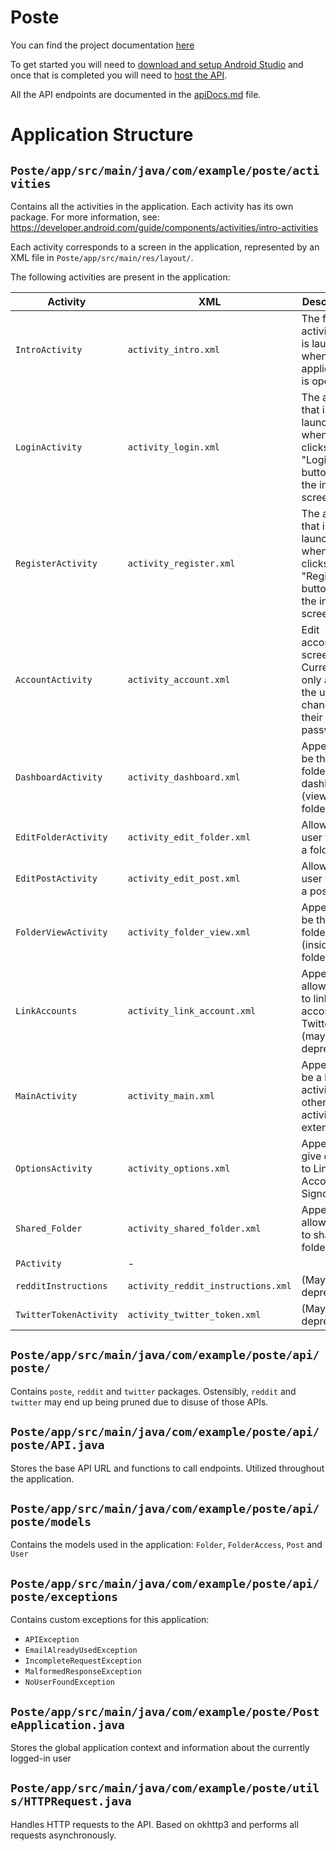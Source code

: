 # Poste
You can find the project documentation [here](./docs/home.md)

To get started you will need to [download and setup Android Studio](./docs/devDocs/projectConfig/androidStudio.md) and once that is completed you will need to [host the API](./docs/devDocs/projectConfig/apiConfig.md).

All the API endpoints are documented in the [apiDocs.md](./docs/devDocs/apiDocs.md) file.



# Application Structure

## `Poste/app/src/main/java/com/example/poste/activities`
Contains all the activities in the application. Each activity has its own package. For more 
information, see: https://developer.android.com/guide/components/activities/intro-activities

Each activity corresponds to a screen in the application, represented by an XML file in
`Poste/app/src/main/res/layout/`.

The following activities are present in the application:

| Activity               | XML                                | Description                                                                                |
|------------------------|------------------------------------|--------------------------------------------------------------------------------------------|
| `IntroActivity`        | `activity_intro.xml`               | The first activity that is launched when the application is opened                         |
| `LoginActivity`        | `activity_login.xml`               | The activity that is launched when a user clicks the "Login" button on the intro screen    |
| `RegisterActivity`     | `activity_register.xml`            | The activity that is launched when a user clicks the "Register" button on the intro screen |
| `AccountActivity`      | `activity_account.xml`             | Edit account screen. Currently, only allows the user to change their password              |
| `DashboardActivity`    | `activity_dashboard.xml`           | Appears to be the folder dashboard (viewing folders)                                       |
| `EditFolderActivity`   | `activity_edit_folder.xml`         | Allows the user to edit a folder                                                           |
| `EditPostActivity`     | `activity_edit_post.xml`           | Allows the user to edit a post                                                             |
| `FolderViewActivity`   | `activity_folder_view.xml`         | Appears to be the folder view (inside a folder)                                            |
| `LinkAccounts`         | `activity_link_account.xml`        | Appears to allow a user to link an account to Twitter (may be deprecated)                  |
| `MainActivity`         | `activity_main.xml`                | Appears to be a base activity that other activities extend                                 |
| `OptionsActivity`      | `activity_options.xml`             | Appears to give options to Link Accounts or Signout                                        |
| `Shared_Folder`        | `activity_shared_folder.xml`       | Appears to allow a user to share a folder                                                  |
| `PActivity`            | -                                  |                                                                                            |
| `redditInstructions`   | `activity_reddit_instructions.xml` | (May be deprecated)                                                                        |
| `TwitterTokenActivity` | `activity_twitter_token.xml`       | (May be deprecated)                                                                        |


## `Poste/app/src/main/java/com/example/poste/api/poste/`
Contains `poste`, `reddit` and `twitter` packages. Ostensibly, `reddit` and `twitter` may end up
being pruned due to disuse of those APIs.

## `Poste/app/src/main/java/com/example/poste/api/poste/API.java`
Stores the base API URL and functions to call endpoints. Utilized throughout the application.

## `Poste/app/src/main/java/com/example/poste/api/poste/models`
Contains the models used in the application: `Folder`, `FolderAccess`, `Post` and `User`

## `Poste/app/src/main/java/com/example/poste/api/poste/exceptions`
Contains custom exceptions for this application: 
- `APIException`
- `EmailAlreadyUsedException`
- `IncompleteRequestException`
- `MalformedResponseException`
- `NoUserFoundException`

 

## `Poste/app/src/main/java/com/example/poste/PosteApplication.java`
Stores the global application context and information about the currently logged-in user

## `Poste/app/src/main/java/com/example/poste/utils/HTTPRequest.java` 

Handles HTTP requests to the API. Based on okhttp3 and performs all requests asynchronously. 

 
